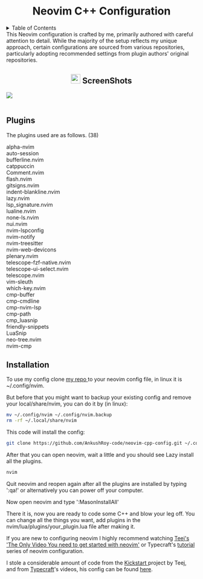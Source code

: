 <h1 align="center" > Neovim C++ Configuration </h1> 
<details>
    <summary>Table of Contents</summary>
    <ol>
        <li>
            <a href="#Screenshot">Screenshots</a>
        </li>
        <li>
            <a href="#install">Installation</a>
        </li>
        <li>
            <a href="#EchoLife-analysis">Ecotech Environment Sustainability Analysis</a>
        </li>
    </ol>
</details >
This Neovim configuration is crafted by me, primarily authored with careful attention to detail. While the majority of the setup reflects my unique approach, certain configurations are sourced from various repositories, particularly adopting recommended settings from plugin authors' original repositories.

<h2 id="Screenshot" align="center">
 <img src="https://media2.giphy.com/media/QssGEmpkyEOhBCb7e1/giphy.gif?cid=ecf05e47a0n3gi1bfqntqmob8g9aid1oyj2wr3ds3mg700bl&rid=giphy.gif" width="25" class="overviews">
  <b> ScreenShots
  </b>
</h2>

<img src="https://user-images.githubusercontent.com/73097560/115834477-dbab4500-a447-11eb-908a-139a6edaec5c.gif"><br><br>
<h2> Plugins </h2>

The plugins used are as follows. (38)

alpha-nvim <br>
auto-session <br>
bufferline.nvim<br>
catppuccin<br>
Comment.nvim <br>
flash.nvim <br>
gitsigns.nvim <br>
indent-blankline.nvim <br>
lazy.nvim <br>
lsp_signature.nvim <br>
lualine.nvim <br>
none-ls.nvim <br>
nui.nvim <br>
nvim-lspconfig <br>
nvim-notify<br>
nvim-treesitter <br>
nvim-web-devicons <br>
plenary.nvim <br>
telescope-fzf-native.nvim <br>
telescope-ui-select.nvim <br>
telescope.nvim <br>
vim-sleuth<br>
which-key.nvim<br>
cmp-buffer <br>
cmp-cmdline <br>
cmp-nvim-lsp <br>
cmp-path <br>
cmp_luasnip <br>
friendly-snippets <br>
LuaSnip <br>
neo-tree.nvim <br>
nvim-cmp<br>

<h2 id="install"> Installation</h2>
To use my config clone <a href="https://github.com/AnkushRoy-code/neovim-cpp-config.git">my repo </a> to your neovim config file, in linux it is ~/.config/nvim.

But before that you might want to backup your existing config and remove your local/share/nvim, you can do it by (in linux):

```bash
mv ~/.config/nvim ~/.config/nvim.backup
rm -rf ~/.local/share/nvim
```
This code will install the config:

```bash
git clone https://github.com/AnkushRoy-code/neovim-cpp-config.git ~/.config/nvim
```
After that you can open neovim, wait a little and you should see Lazy install all the plugins.

```bash
nvim
```
Quit neovim and reopen again after all the plugins are installed by typing '<esc>:qa!' or alternatively you can power off your computer.

Now open neovim and type ':MasonInstallAll'

There it is, now you are ready to code some C++ and blow your leg off. You can change all the things you want, add plugins in the nvim/lua/plugins/your_plugin.lua file after making it.

If you are new to configuring neovim I highly recommend watching <a href="https://www.google.com/url?sa=t&source=web&rct=j&opi=89978449&url=https://www.youtube.com/watch%3Fv%3Dm8C0Cq9Uv9o&ved=2ahUKEwj3mces4cOFAxUSwjgGHa0kAKUQtwJ6BAgVEAI&usg=AOvVaw3l37-ZOdfWEAkvP4MVRD_U">Teej's 'The Only Video You need to get started with neovim'</a> or Typecraft's <a href="https://www.google.com/url?sa=t&source=web&rct=j&opi=89978449&url=https://www.youtube.com/playlist%3Flist%3DPLsz00TDipIffreIaUNk64KxTIkQaGguqn&ved=2ahUKEwj_7riO4sOFAxVe4jgGHT_mBZ0QFnoECBQQAQ&usg=AOvVaw2Oe1-1SEDQeFuGpzLABLGX">tutorial </a>series of neovim configuration.

I stole a considerable amount of code from the <a href="https://www.google.com/url?sa=t&source=web&rct=j&opi=89978449&url=https://github.com/nvim-lua/kickstart.nvim&ved=2ahUKEwid55XN4sOFAxUnn2MGHe65Dp4QFnoECAYQAQ&usg=AOvVaw0elyrLhk3eytqxq9Vwm2zh"> Kickstart </a>project by Teej, and from <a href="https://www.youtube.com/@typecraft_dev">Typecraft</a>'s videos, his config can be found <a href="https://github.com/typecraft-dev/dotfiles/tree/master/nvim">here</a>.
